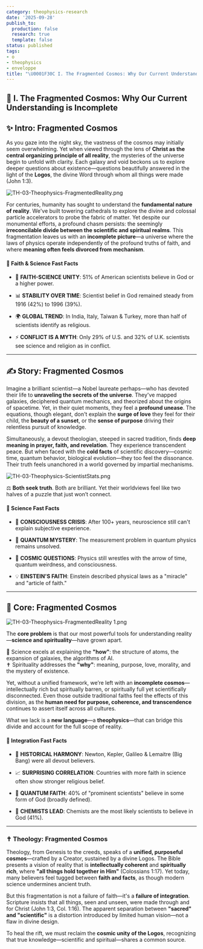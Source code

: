 ```yaml
---
category: theophysics-research
date: '2025-09-28'
publish_to:
  production: false
  research: true
  template: false
status: published
tags:
- o
- theophysics
- enveloppe
title: "\U0001F30C I. The Fragmented Cosmos: Why Our Current Understanding is Incomplete"
---
```

   
## 🌌 I. The Fragmented Cosmos: Why Our Current Understanding is Incomplete   
   
## ✨ Intro: Fragmented Cosmos   
   
As you gaze into the night sky, the vastness of the cosmos may initially seem overwhelming. Yet when viewed through the lens of **Christ as the central organizing principle of all reality**, the mysteries of the universe begin to unfold with clarity. Each galaxy and void beckons us to explore deeper questions about existence—questions beautifully answered in the light of the **Logos**, the divine Word through whom all things were made (John 1:3).   
   
![TH-03-Theophysics-FragmentedReality.png](1%20Pagers/TH-03-Theophysics-FragmentedReality.png)   
   
   
For centuries, humanity has sought to understand the **fundamental nature of reality**. We've built towering cathedrals to explore the divine and colossal particle accelerators to probe the fabric of matter. Yet despite our monumental efforts, a profound chasm persists: the seemingly **irreconcilable divide between the scientific and spiritual realms**. This fragmentation leaves us with an **incomplete picture**—a universe where the laws of physics operate independently of the profound truths of faith, and where **meaning often feels divorced from mechanism**.   
   
#### 📌 Faith & Science Fast Facts   
   
   
- 🔬 **FAITH-SCIENCE UNITY**: 51% of American scientists believe in God or a higher power.   
       
   
- 📊 **STABILITY OVER TIME**: Scientist belief in God remained steady from 1916 (42%) to 1996 (39%).   
       
   
- 🌍 **GLOBAL TREND**: In India, Italy, Taiwan & Turkey, more than half of scientists identify as religious.   
       
   
- ⚡ **CONFLICT IS A MYTH**: Only 29% of U.S. and 32% of U.K. scientists see science and religion as in conflict.   
       
   
   
---   
   
## ✍️ Story: Fragmented Cosmos   
   
   
   
Imagine a brilliant scientist—a Nobel laureate perhaps—who has devoted their life to **unraveling the secrets of the universe**. They've mapped galaxies, deciphered quantum mechanics, and theorized about the origins of spacetime. Yet, in their quiet moments, they feel a **profound unease**. The equations, though elegant, don't explain the **surge of love** they feel for their child, the **beauty of a sunset**, or the **sense of purpose** driving their relentless pursuit of knowledge.   
   
Simultaneously, a devout theologian, steeped in sacred tradition, finds **deep meaning in prayer, faith, and revelation**. They experience transcendent peace. But when faced with the **cold facts** of scientific discovery—cosmic time, quantum behavior, biological evolution—they too feel the dissonance. Their truth feels unanchored in a world governed by impartial mechanisms.   
   
![TH-03-Theophysics-ScientistStats.png](1%20Pagers/TH-03-Theophysics-ScientistStats.png)   
   
⚖️ **Both seek truth**. Both are brilliant. Yet their worldviews feel like two halves of a puzzle that just won’t connect.   
   
#### 📌 Science Fast Facts   
   
   
- 🧠 **CONSCIOUSNESS CRISIS**: After 100+ years, neuroscience still can't explain subjective experience.   
       
   
- 🎯 **QUANTUM MYSTERY**: The measurement problem in quantum physics remains unsolved.   
       
   
- 🌌 **COSMIC QUESTIONS**: Physics still wrestles with the arrow of time, quantum weirdness, and consciousness.   
       
   
- 💡 **EINSTEIN'S FAITH**: Einstein described physical laws as a "miracle" and "article of faith."   
       
   
   
---   
   
## 🌟 Core: Fragmented Cosmos   
   
![TH-03-Theophysics-FragmentedReality 1.png](TH-03-Theophysics-FragmentedReality%201.png)   
   
The **core problem** is that our most powerful tools for understanding reality—**science and spirituality**—have grown apart.   
   
🔬 Science excels at explaining the **"how"**: the structure of atoms, the expansion of galaxies, the algorithms of AI.     
✝️ Spirituality addresses the **"why"**: meaning, purpose, love, morality, and the mystery of existence.   
   
Yet, without a unified framework, we’re left with an **incomplete cosmos**—intellectually rich but spiritually barren, or spiritually full yet scientifically disconnected. Even those outside traditional faiths feel the effects of this division, as the **human need for purpose, coherence, and transcendence** continues to assert itself across all cultures.   
   
What we lack is a **new language**—a **theophysics**—that can bridge this divide and account for the full scope of reality.   
   
#### 📌 Integration Fast Facts   
   
   
- 🔗 **HISTORICAL HARMONY**: Newton, Kepler, Galileo & Lemaitre (Big Bang) were all devout believers.   
       
   
- 📈 **SURPRISING CORRELATION**: Countries with more faith in science often show stronger religious belief.   
       
   
- 🎲 **QUANTUM FAITH**: 40% of "prominent scientists" believe in some form of God (broadly defined).   
       
   
- 🧪 **CHEMISTS LEAD**: Chemists are the most likely scientists to believe in God (41%).   
       
   
   
---   
   
### ✝️ Theology: Fragmented Cosmos   
   
Theology, from Genesis to the creeds, speaks of a **unified, purposeful cosmos**—crafted by a Creator, sustained by a divine Logos. The Bible presents a vision of reality that is **intellectually coherent** and **spiritually rich**, where **"all things hold together in Him"** (Colossians 1:17). Yet today, many believers feel tugged between **faith and facts**, as though modern science undermines ancient truth.   
   
But this fragmentation is not a failure of faith—it's a **failure of integration**. Scripture insists that all things, seen and unseen, were made through and for Christ (John 1:3, Col. 1:16). The apparent separation between **"sacred" and "scientific"** is a distortion introduced by limited human vision—not a flaw in divine design.   
   
To heal the rift, we must reclaim the **cosmic unity of the Logos**, recognizing that true knowledge—scientific and spiritual—shares a common source.